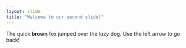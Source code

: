 ```yaml
---
layout: slide
title: "Welcome to our second slide!"
---
```

The quick **brown** fox jumped over the *lazy* dog.
Use the left arrow to go back!
